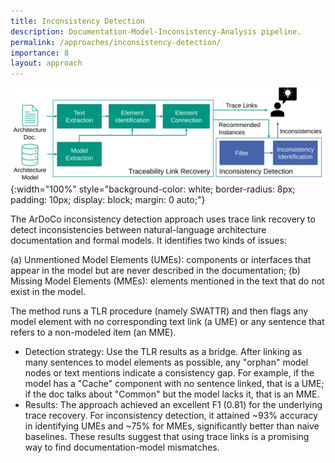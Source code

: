 ```yaml
---
title: Inconsistency Detection
description: Documentation-Model-Inconsistency-Analysis pipeline.
permalink: /approaches/inconsistency-detection/
importance: 8
layout: approach
---
```


![Approach Overview](/assets/img/approaches/icsa23-inconsistency.svg){:width="100%" style="background-color: white; border-radius: 8px; padding: 10px; display: block; margin: 0 auto;"}

The ArDoCo inconsistency detection approach uses trace link recovery to detect inconsistencies between natural-language architecture documentation and formal models.
It identifies two kinds of issues:

(a) Unmentioned Model Elements (UMEs): components or interfaces that appear in the model but are never described in the documentation;
(b) Missing Model Elements (MMEs): elements mentioned in the text that do not exist in the model.

The method runs a TLR procedure (namely SWATTR) and then flags any model element with no corresponding text link (a UME) or any sentence that refers to a non-modeled item (an MME).

- Detection strategy: Use the TLR results as a bridge. After linking as many sentences to model elements as possible, any "orphan" model nodes or text mentions indicate a consistency gap. For example, if the model has a "Cache" component with no sentence linked, that is a UME; if the doc talks about "Common" but the model lacks it, that is an MME.
- Results: The approach achieved an excellent F1 (0.81) for the underlying trace recovery. For inconsistency detection, it attained ~93% accuracy in identifying UMEs and ~75% for MMEs, significantly better than naive baselines. These results suggest that using trace links is a promising way to find documentation-model mismatches.
